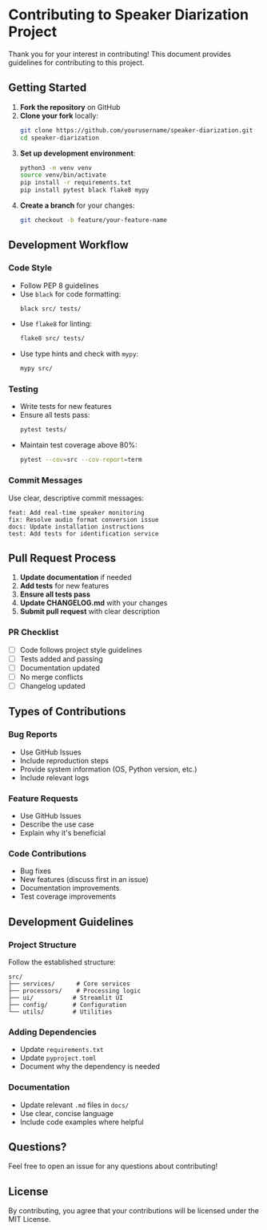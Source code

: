 # Contributing to Speaker Diarization Project

Thank you for your interest in contributing! This document provides guidelines for contributing to this project.

## Getting Started

1. **Fork the repository** on GitHub
2. **Clone your fork** locally:
   ```bash
   git clone https://github.com/yourusername/speaker-diarization.git
   cd speaker-diarization
   ```
3. **Set up development environment**:
   ```bash
   python3 -m venv venv
   source venv/bin/activate
   pip install -r requirements.txt
   pip install pytest black flake8 mypy
   ```
4. **Create a branch** for your changes:
   ```bash
   git checkout -b feature/your-feature-name
   ```

## Development Workflow

### Code Style
- Follow PEP 8 guidelines
- Use `black` for code formatting:
  ```bash
  black src/ tests/
  ```
- Use `flake8` for linting:
  ```bash
  flake8 src/ tests/
  ```
- Use type hints and check with `mypy`:
  ```bash
  mypy src/
  ```

### Testing
- Write tests for new features
- Ensure all tests pass:
  ```bash
  pytest tests/
  ```
- Maintain test coverage above 80%:
  ```bash
  pytest --cov=src --cov-report=term
  ```

### Commit Messages
Use clear, descriptive commit messages:
```
feat: Add real-time speaker monitoring
fix: Resolve audio format conversion issue
docs: Update installation instructions
test: Add tests for identification service
```

## Pull Request Process

1. **Update documentation** if needed
2. **Add tests** for new features
3. **Ensure all tests pass**
4. **Update CHANGELOG.md** with your changes
5. **Submit pull request** with clear description

### PR Checklist
- [ ] Code follows project style guidelines
- [ ] Tests added and passing
- [ ] Documentation updated
- [ ] No merge conflicts
- [ ] Changelog updated

## Types of Contributions

### Bug Reports
- Use GitHub Issues
- Include reproduction steps
- Provide system information (OS, Python version, etc.)
- Include relevant logs

### Feature Requests
- Use GitHub Issues
- Describe the use case
- Explain why it's beneficial

### Code Contributions
- Bug fixes
- New features (discuss first in an issue)
- Documentation improvements
- Test coverage improvements

## Development Guidelines

### Project Structure
Follow the established structure:
```
src/
├── services/      # Core services
├── processors/    # Processing logic
├── ui/           # Streamlit UI
├── config/       # Configuration
└── utils/        # Utilities
```

### Adding Dependencies
- Update `requirements.txt`
- Update `pyproject.toml`
- Document why the dependency is needed

### Documentation
- Update relevant `.md` files in `docs/`
- Use clear, concise language
- Include code examples where helpful

## Questions?

Feel free to open an issue for any questions about contributing!

## License

By contributing, you agree that your contributions will be licensed under the MIT License.
